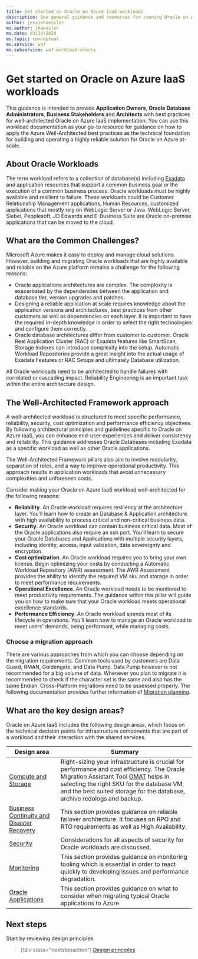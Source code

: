 ```yaml
---
title: Get started on Oracle on Azure IaaS workloads
description: See general guidance and resources for running Oracle on Azure IaaS.
author: jessiehaessler
ms.author: jhaessler
ms.date: 03/14/2024
ms.topic: conceptual
ms.service: waf
ms.subservice: waf-workload-oracle
---
```


# Get started on Oracle on Azure IaaS workloads

This guidance is intended to provide **Application Owners**, **Oracle Database Administrators**, **Business Stakeholders** and **Architects** with best practices for well-architected Oracle on Azure IaaS implementation.
You can use this workload documentation as your go-to resource for guidance on how to apply the Azure Well-Architected best practices as the technical foundation for building and operating a highly reliable solution for Oracle on Azure at-scale.

## About Oracle Workloads

The term workload refers to a collection of database(s) including [Exadata](/azure/azure-netapp-files/performance-oracle-multiple-volumes#decoupling-from-exadata) and application resources that support a common business goal or the execution of a common business process. Oracle workloads must be highly available and resilient to failure. 
These workloads could be Customer Relationship Management applications, Human Resources, customized applications that mostly rely on WebLogic Server or Java. WebLogic Server, Siebel, Peoplesoft, JD Edwards and E-Business Suite are Oracle on-premise applications that can be moved to the cloud. 

## What are the Common Challenges?

Microsoft Azure makes it easy to deploy and manage cloud solutions. However, building and migrating Oracle workloads that are highly available and reliable on the Azure platform remains a challenge for the following reasons:
- Oracle applications architectures are complex. The complexity is exacerbated by the dependencies between the application and database tier, version upgrades and patches. 
- Designing a reliable application at scale requires knowledge about the application versions and architectures, best practices from other customers as well as dependencies on each layer. It is important to have the required in-depth knowledge in order to select the right technologies and configure them correctly.
- Oracle database architectures differ from customer to customer. Oracle Real Application Cluster (RAC) or Exadata features like SmartScan, Storage Indexes can introduce complexity into the setup. Automatic Workload Repositories provide a great insight into the actual usage of Exadata Features or RAC Setups and ultimately Database utilization. 

All Oracle workloads need to be architected to handle failures with correlated or cascading impact. Reliability Engineering is an important task within the entire architecture design.

## The Well-Architected Framework approach

A well-architected workload is structured to meet specific performance, reliability, security, cost optimization and performance efficiency objectives. By following architectural principles and guidelines specific to Oracle on Azure IaaS, you can enhance end-user experiences and deliver consistency and reliability. This guidance addresses Oracle Databases including Exadata as a specific workload as well as other Oracle applications.

The Well-Architected Framework pillars also aim to involve modularity, separation of roles, and a way to improve operational productivity. This approach results in application workloads that avoid unnecessary complexities and unforeseen costs.

Consider making your Oracle on Azure IaaS workload well-architected for the following reasons:

- **Reliability**. An Oracle workload requires resiliency at the architecture layer. You’ll learn how to create an Database & Application architecture with high availability to process critical and non-critical business data.
- **Security**. An Oracle workload can contain business critical data. Most of the Oracle applications also require an ssh port. You’ll learn to secure your Oracle Databases and Applications with multiple security layers, including identity, access, input validation, data sovereignty and encryption.
- **Cost optimization**. An Oracle workload requires you to bring your own license. Begin optimizing your costs by conducting a Automatic Workload Repository (AWR) assessment. The AWR Assessment provides the ability to identify the required VM sku and storage in order to meet performance requirements. 
- **Operational Excellence**. An Oracle workload needs to be monitored to meet productivity requirements. The guidance within this pillar will guide you on how to make sure that your Oracle workload meets operational excellence standards.
- **Performance Efficiency**. An Oracle workload spends most of its lifecycle in operations. You’ll learn how to manage an Oracle workload to meet users' demands, being performant, while managing costs.

### Choose a migration approach

There are various approaches from which you can choose depending on the migration requirements. Common tools used by customers are Data Guard, RMAN, Goldengate, and Data Pump. Data Pump however is not recommended for a big volume of data. Whenever you plan to migrate it is recommended to check if the character set is the same and also has the same Endian. Cross-Platform migrations need to be assessed properly. 
The following documentation provides further information of [Migration planning](/azure/cloud-adoption-framework/scenarios/oracle-iaas/oracle-migration-planning).

## What are the key design areas?

Oracle on Azure IaaS includes the following design areas, which focus on the technical decision points for infrastructure components that are part of a workload and their interaction with the shared services.

|Design area|Summary|
|---|---|
|[Compute and Storage](./compute-and-storage.md)|Right-sizing your infrastructure is crucial for performance and cost efficiency. The Oracle Migration Assistant Tool [OMAT](https://github.com/Azure/Oracle-Workloads-for-Azure/tree/main/omat) helps in selecting the right SKU for the database VM, and the best suited storage for the database, archive redologs and backup.|
|[Business Continuity and Disaster Recovery](./bcdr.md)|This section provides guidance on reliable failover architecture. It focuses on RPO and RTO requirements as well as High Availability.|
|[Security](./security-new.md)|Considerations for all aspects of security for Oracle workloads are discussed.|
|[Monitoring](./monitoring.md)|This section provides guidance on monitoring tooling which is essential in order to react quickly to developing issues and performance degradation.|
|[Oracle Applications](./oracle-applications.md)|This section provides guidance on what to consider when migrating typical Oracle applications to Azure.|

<!--## Assessment

Use the assessment tool to evaluate your design choices.

> [!div class="nextstepaction"]
> [Assessment](...)-->

## Next steps

Start by reviewing design principles.

> [!div class="nextstepaction"]
> [Design principles](./design-principles.md)
